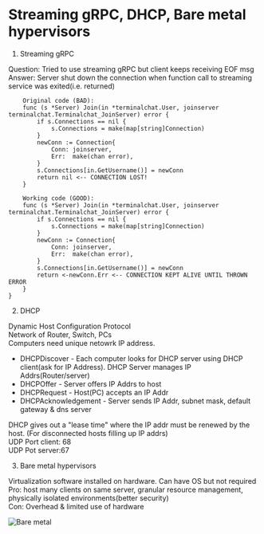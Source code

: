 # Streaming gRPC, DHCP, Bare metal hypervisors

1. Streaming gRPC

Question: Tried to use streaming gRPC but client keeps receiving EOF msg
Answer: Server shut down the connection when function call to streaming service was exited(i.e. returned)

```
    Original code (BAD):
    func (s *Server) Join(in *terminalchat.User, joinserver terminalchat.Terminalchat_JoinServer) error {
        if s.Connections == nil {
            s.Connections = make(map[string]Connection)
        }
        newConn := Connection{
            Conn: joinserver,
            Err:  make(chan error),
        }
        s.Connections[in.GetUsername()] = newConn
        return nil <-- CONNECTION LOST!
    }

    Working code (GOOD):
    func (s *Server) Join(in *terminalchat.User, joinserver terminalchat.Terminalchat_JoinServer) error {
        if s.Connections == nil {
            s.Connections = make(map[string]Connection)
        }
        newConn := Connection{
            Conn: joinserver,
            Err:  make(chan error),
        }
        s.Connections[in.GetUsername()] = newConn
        return <-newConn.Err <-- CONNECTION KEPT ALIVE UNTIL THROWN ERROR
    }
}
```

2. DHCP

Dynamic Host Configuration Protocol <br/>
Network of Router, Switch, PCs <br/>
Computers need unique netowrk IP address. <br/>

- DHCPDiscover - Each computer looks for DHCP server using DHCP client(ask for IP Address). DHCP Server manages IP Addrs(Router/server)
- DHCPOffer - Server offers IP Addrs to host
- DHCPRequest - Host(PC) accepts an IP Addr
- DHCPAcknowledgement - Server sends IP Addr, subnet mask, default gateway & dns server

DHCP gives out a "lease time" where the IP addr must be renewed by the host. (For disconnected hosts filling up IP addrs) <br/>
UDP Port client: 68 <br/>
UDP Pot server:67 <br/>

3. Bare metal hypervisors

Virtualization software installed on hardware. Can have OS but not required <br/>
Pro: host many clients on same server, granular resource management, physically isolated environments(better security) <br/>
Con: Overhead & limited use of hardware <br/>

<img src="https://phoenixnap.com/blog/wp-content/uploads/2018/02/standard_hosting_vs_baremetal_hypervisor.png" alt="Bare metal">
